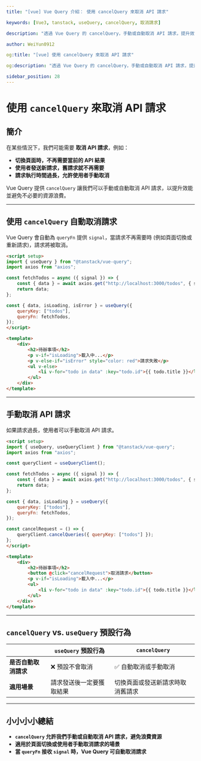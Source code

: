 ```yaml
---
title: "[vue] Vue Query 介紹： 使用 cancelQuery 來取消 API 請求"

keywords: [Vue3, tanstack, useQuery, cancelQuery, 取消請求]

description: "透過 Vue Query 的 cancelQuery，手動或自動取消 API 請求，提升效能與使用者體驗"

author: WeiYun0912

og:title: "[vue] 使用 cancelQuery 來取消 API 請求"

og:description: "透過 Vue Query 的 cancelQuery，手動或自動取消 API 請求，提升效能與使用者體驗"

sidebar_position: 28
---
```


# 使用 `cancelQuery` 來取消 API 請求

## **簡介**

在某些情況下，我們可能需要 **取消 API 請求**，例如：

-   **切換頁面時，不再需要當前的 API 結果**
-   **使用者發送新請求，舊請求就不再需要**
-   **請求執行時間過長，允許使用者手動取消**

Vue Query 提供 `cancelQuery` 讓我們可以手動或自動取消 API 請求，以提升效能並避免不必要的資源浪費。

---

## **使用 `cancelQuery` 自動取消請求**

Vue Query 會自動為 `queryFn` 提供 `signal`，當請求不再需要時 (例如頁面切換或重新請求)，請求將被取消。

<!-- prettier-ignore -->
```html title='App.vue' showLineNumbers
<script setup>
import { useQuery } from "@tanstack/vue-query";
import axios from "axios";

const fetchTodos = async ({ signal }) => {
    const { data } = await axios.get("http://localhost:3000/todos", { signal });
    return data;
};

const { data, isLoading, isError } = useQuery({
    queryKey: ["todos"],
    queryFn: fetchTodos,
});
</script>

<template>
    <div>
        <h2>待辦事項</h2>
        <p v-if="isLoading">載入中...</p>
        <p v-else-if="isError" style="color: red">請求失敗</p>
        <ul v-else>
            <li v-for="todo in data" :key="todo.id">{{ todo.title }}</li>
        </ul>
    </div>
</template>
```

---

## **手動取消 API 請求**

如果請求過長，使用者可以手動取消 API 請求。

<!-- prettier-ignore -->
```html title='App.vue' showLineNumbers
<script setup>
import { useQuery, useQueryClient } from "@tanstack/vue-query";
import axios from "axios";

const queryClient = useQueryClient();

const fetchTodos = async ({ signal }) => {
    const { data } = await axios.get("http://localhost:3000/todos", { signal });
    return data;
};

const { data, isLoading } = useQuery({
    queryKey: ["todos"],
    queryFn: fetchTodos,
});

const cancelRequest = () => {
    queryClient.cancelQueries({ queryKey: ["todos"] });
};
</script>

<template>
    <div>
        <h2>待辦事項</h2>
        <button @click="cancelRequest">取消請求</button>
        <p v-if="isLoading">載入中...</p>
        <ul>
            <li v-for="todo in data" :key="todo.id">{{ todo.title }}</li>
        </ul>
    </div>
</template>
```

---

## **`cancelQuery` vs. `useQuery` 預設行為**

|                      | `useQuery` 預設行為      | `cancelQuery`                    |
| -------------------- | ------------------------ | -------------------------------- |
| **是否自動取消請求** | ❌ 預設不會取消          | ✅ 自動取消或手動取消            |
| **適用場景**         | 請求發送後一定要獲取結果 | 切換頁面或發送新請求時取消舊請求 |

---

## **小小小小總結**

-   **`cancelQuery` 允許我們手動或自動取消 API 請求，避免浪費資源**
-   **適用於頁面切換或使用者手動取消請求的場景**
-   **當 `queryFn` 接收 `signal` 時，Vue Query 可自動取消請求**
